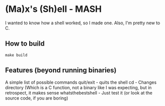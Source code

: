 # (Ma)x's (Sh)ell - MASH
I wanted to know how a shell worked, so I made one. Also, I'm pretty new to C.

## How to build
```make build```

## Features (beyond running binaries)
A simple list of possible commands
quit/exit - quits the shell 
cd - Changes directory (Which is a C function, not a binary like I was expecting, but in retrospect, it makes sense
whatsthebestshell - Just test it (or look at the source code, if you are boring)
